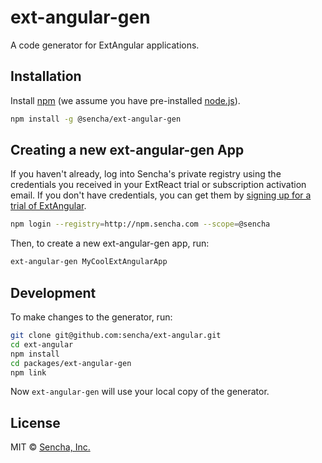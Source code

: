 # ext-angular-gen
A code generator for ExtAngular applications.

## Installation

Install [npm](https://www.npmjs.com/) (we assume you have pre-installed [node.js](https://nodejs.org/)).

```bash
npm install -g @sencha/ext-angular-gen
```

## Creating a new ext-angular-gen App

If you haven't already, log into Sencha's private registry using the credentials you received in your ExtReact trial or subscription activation email. If you don't have credentials, you can get them by [signing up for a trial of ExtAngular](https://www.sencha.com/products/extangular/evaluate/).

```bash
npm login --registry=http://npm.sencha.com --scope=@sencha
```

Then, to create a new ext-angular-gen app, run:

```bash
ext-angular-gen MyCoolExtAngularApp
```

## Development

To make changes to the generator, run:

```bash
git clone git@github.com:sencha/ext-angular.git
cd ext-angular
npm install
cd packages/ext-angular-gen
npm link
```

Now `ext-angular-gen` will use your local copy of the generator.

## License

MIT © [Sencha, Inc.](https://www.sencha.com/)

